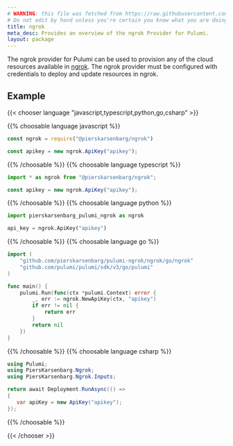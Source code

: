```yaml
---
# WARNING: this file was fetched from https://raw.githubusercontent.com/pierskarsenbarg/pulumi-ngrok/v0.0.24/docs/_index.md
# Do not edit by hand unless you're certain you know what you are doing!
title: ngrok
meta_desc: Provides an overview of the ngrok Provider for Pulumi.
layout: package
---
```


The ngrok provider for Pulumi can be used to provision any of the cloud resources available in [ngrok](https://ngrok.com/).
The ngrok provider must be configured with credentials to deploy and update resources in ngrok.

## Example

{{< chooser language "javascript,typescript,python,go,csharp" >}}

{{% choosable language javascript %}}

```javascript
const ngrok = require("@pierskarsenbarg/ngrok")

const apikey = new ngrok.ApiKey("apikey");
```

{{% /choosable %}}
{{% choosable language typescript %}}

```typescript
import * as ngrok from "@pierskarsenbarg/ngrok";

const apikey = new ngrok.ApiKey("apikey");
```

{{% /choosable %}}
{{% choosable language python %}}

```python
import pierskarsenbarg_pulumi_ngrok as ngrok

api_key = ngrok.ApiKey("apikey")
```

{{% /choosable %}}
{{% choosable language go %}}

```go
import (
	"github.com/pierskarsenbarg/pulumi-ngrok/ngrok/go/ngrok"
	"github.com/pulumi/pulumi/sdk/v3/go/pulumi"
)

func main() {
	pulumi.Run(func(ctx *pulumi.Context) error {
        _, err := ngrok.NewApiKey(ctx, "apikey")
		if err != nil {
			return err
		}
		return nil
	})
}

```

{{% /choosable %}}
{{% choosable language csharp %}}

```csharp
using Pulumi;
using PiersKarsenbarg.Ngrok;
using PiersKarsenbarg.Ngrok.Inputs;

return await Deployment.RunAsync(() =>
{
   var apiKey = new ApiKey("apikey");
});
```

{{% /choosable %}}

{{< /chooser >}}